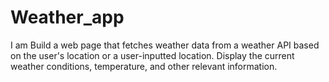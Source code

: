 # Weather_app
 I am Build a web page that fetches weather data from a weather API based on the user's location or a user-inputted location. Display the current weather conditions, temperature, and other relevant information.
